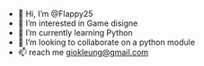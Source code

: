 - 👋 Hi, I’m @Flappy25
- 👀 I’m interested in Game disigne
- 🌱 I’m currently learning Python
- 💞️ I’m looking to collaborate on a python module
- 📫 reach me giokleung@gmail.com

<!---
Flappy25/Flappy25 is a ✨ special ✨ repository because its `README.md` (this file) appears on your GitHub profile.
You can click the Preview link to take a look at your changes.
--->

